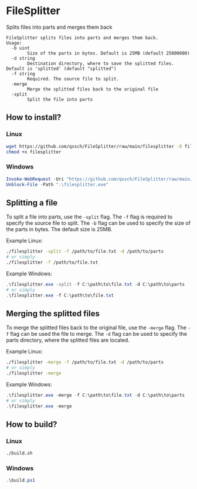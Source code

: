 # FileSplitter
Splits files into parts and merges them back

```
FileSplitter splits files into parts and merges them back.
Usage:
  -b uint
        Size of the parts in bytes. Default is 25MB (default 25000000)
  -d string
        Destination directory, where to save the splitted files. Default is 'splitted' (default "splitted")
  -f string
        Required. The source file to split.
  -merge
        Merge the splitted files back to the original file
  -split
        Split the file into parts
```

## How to install?
### Linux
```bash
wget https://github.com/qxsch/FileSplitter/raw/main/filesplitter -O fileSplitter
chmod +x filesplitter
```
### Windows
```powershell
Invoke-WebRequest -Uri "https://github.com/qxsch/FileSplitter/raw/main/filesplitter.exe" -OutFile "fileSplitter.exe"
Unblock-File -Path ".\filesplitter.exe"
```


## Splitting a file
To split a file into parts, use the `-split` flag. The `-f` flag is required to specify the source file to split. The `-b` flag can be used to specify the size of the parts in bytes. The default size is 25MB.

Example Linux:
```bash
./filesplitter -split -f /path/to/file.txt -d /path/to/parts
# or simply
./filesplitter -f /path/to/file.txt
```
Example Windows:
```powershell
.\filesplitter.exe -split -f C:\path\to\file.txt -d C:\path\to\parts
# or simply
.\filesplitter.exe -f C:\path\to\file.txt
```

## Merging the splitted files
To merge the splitted files back to the original file, use the `-merge` flag. The `-f` flag can be used the file to merge. The `-d` flag can be used to specify the parts directory, where the splitted files are located.

Example Linux:
```bash
./filesplitter -merge -f /path/to/file.txt -d /path/to/parts
# or simply
./filesplitter -merge
```
Example Windows:
```powershell
.\filesplitter.exe -merge -f C:\path\to\file.txt -d C:\path\to\parts
# or simply
.\filesplitter.exe -merge
```

## How to build?

### Linux
```bash
./build.sh
```
### Windows
```powershell
.\build.ps1
```
